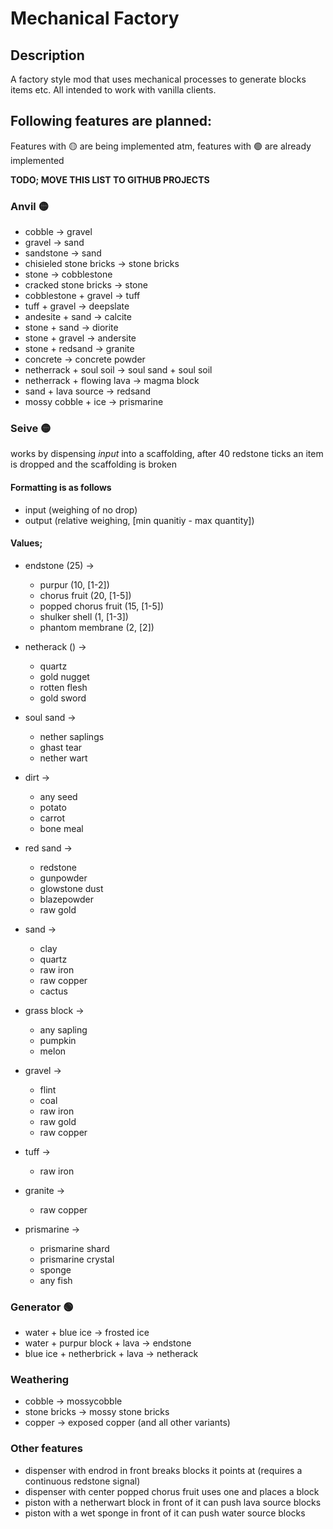 # Mechanical Factory
## Description
A factory style mod that uses mechanical processes to generate blocks items etc. All intended to work with vanilla clients.

## Following features are planned:
Features with :yellow_circle: are being implemented atm, features with :green_circle: are already implemented

**TODO; MOVE THIS LIST TO GITHUB PROJECTS**

### Anvil :yellow_circle:
- cobble -> gravel
- gravel -> sand
- sandstone -> sand
- chisieled stone bricks -> stone bricks
- stone -> cobblestone
- cracked stone bricks -> stone
- cobblestone + gravel -> tuff
- tuff + gravel -> deepslate
- andesite + sand -> calcite
- stone + sand -> diorite
- stone + gravel -> andersite
- stone + redsand -> granite
- concrete -> concrete powder
- netherrack + soul soil -> soul sand + soul soil
- netherrack + flowing lava -> magma block
- sand + lava source -> redsand
- mossy cobble + ice -> prismarine

### Seive :yellow_circle:
works by dispensing *input* into a scaffolding, after 40 redstone ticks an item is dropped and the scaffolding is broken

#### Formatting is as follows
 - input (weighing of no drop)
 - output (relative weighing, [min quanitiy - max quantity])

#### Values;
 - endstone (25) ->
   - purpur (10, [1-2])
   - chorus fruit (20, [1-5])
   - popped chorus fruit (15, [1-5])
   - shulker shell (1, [1-3])
   - phantom membrane (2, [2])


- netherack () ->
  - quartz
  - gold nugget
  - rotten flesh
  - gold sword


- soul sand ->
    - nether saplings
    - ghast tear
    - nether wart


- dirt ->
  - any seed
  - potato
  - carrot
  - bone meal


- red sand ->
  - redstone
  - gunpowder
  - glowstone dust
  - blazepowder
  - raw gold


- sand ->
  - clay
  - quartz
  - raw iron
  - raw copper
  - cactus


- grass block ->
  - any sapling
  - pumpkin
  - melon


- gravel ->
  - flint
  - coal
  - raw iron
  - raw gold
  - raw copper


- tuff ->
  - raw iron


- granite ->
  - raw copper


- prismarine ->
  - prismarine shard
  - prismarine crystal
  - sponge
  - any fish

### Generator :green_circle:
- water + blue ice -> frosted ice
- water + purpur block + lava -> endstone
- blue ice + netherbrick + lava -> netherack

### Weathering
- cobble -> mossycobble
- stone bricks -> mossy stone bricks
- copper -> exposed copper (and all other variants)

### Other features
- dispenser with endrod in front breaks blocks it points at (requires a continuous redstone signal)
- dispenser with center popped chorus fruit uses one and places a block
- piston with a netherwart block in front of it can push lava source blocks
- piston with a wet sponge in front of it can push water source blocks

